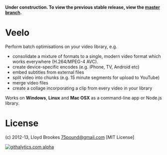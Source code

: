 **Under construction. To view the previous stable release, view the [master branch](https://github.com/75lb/veelo/tree/master).**

Veelo
=====
Perform batch optimisations on your video library, e.g.

* consolidate a mixture of formats to a single, modern video format which works everywhere (H.264/MPEG-4 AVC).
* create device-specific encodes (e.g. iPhone, TV, Android etc)
* embed subtitles from external files
* split video into chunks (e.g. 15 minute segments for upload to YouTube)
* merge video files
* create a collage incorporating a clip from every video in your library

Works on __Windows__, __Linux__ and __Mac OSX__ as a command-line app or Node.js library. 

License
=======
(c) 2012-13, Lloyd Brookes <75pound@gmail.com>
[MIT License]

[![githalytics.com alpha](https://cruel-carlota.pagodabox.com/8db86e25b92a02898f5db953a515964c "githalytics.com")](http://githalytics.com/75lb/veelo)
